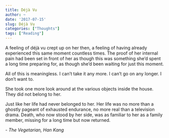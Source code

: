 ```yaml
---
title: Déjà Vu
author: ~
date: '2017-07-15'
slug: Déjà Vu
categories: ["Thoughts"]
tags: ["Reading"]
---
```


A feeling of déjà vu crept up on her then, a feeling of having already experienced this same moment countless times. The proof of her internal pain had been set in front of her as though this was something she’d spent a long time preparing for, as though she’d been waiting for just this moment. 

All of this is meaningless. 
I can’t take it any more. 
I can’t go on any longer. 
I don’t want to.

She took one more look around at the various objects inside the house. They did not belong to her. 

Just like her life had never belonged to her. Her life was no more than a ghostly pageant of exhausted endurance, no more real than a television drama. Death, who now stood by her side, was as familiar to her as a family member, missing for a long time but now returned. 

*- The Vegetarian, Han Kang*